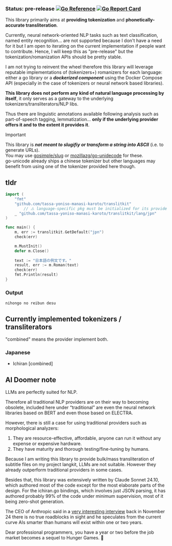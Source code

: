 ### Status: pre-release [![Go Reference](https://pkg.go.dev/badge/github.com/tassa-yoniso-manasi-karoto/translitkit.svg)](https://pkg.go.dev/github.com/tassa-yoniso-manasi-karoto/translitkit) [![Go Report Card](https://goreportcard.com/badge/github.com/tassa-yoniso-manasi-karoto/translitkit)](https://goreportcard.com/report/github.com/tassa-yoniso-manasi-karoto/translitkit)

This library primarily aims at **providing tokenization** and **phonetically-accurate transliteration**.

Currently, neural network-oriented NLP tasks such as text classification, named entity recognition... are not supported because I don't have a need for it but I am open to iterating on the current implementation if people want to contribute. Hence, I will keep this as "pre-release" but the tokenization/romanization APIs should be pretty stable.

I am not trying to reinvent the wheel therefore this library will leverage reputable implementations of (tokenizers+) romanizers for each language: either a go library or a ***dockerized component*** using the Docker Compose API (especially in the case of tokenizers or neural network based libraries).

**This library does not perform any kind of natural language processing by itself**, it only serves as a gateway to the underlying tokenizers/transliterators/NLP libs.

Thus there are linguistic annotations available following analysis such as part-of-speech tagging, lemmatization... **only if the underlying provider offers it and to the extent it provides it**.

> [!IMPORTANT]
> This library is ***not meant to slugifiy or transform a string into ASCII*** (i.e. to generate URLs).<br>
> You may use [gosimple/slug](https://github.com/gosimple/slug) or [mozillazg/go-unidecode](https://github.com/mozillazg/go-unidecode) for these.<br>
> go-unicode already ships a chinese tokenizer but other languages may benefit from using one of the tokenizer provided here though.

## tldr

```go
import (
	"fmt"
	"github.com/tassa-yoniso-manasi-karoto/translitkit"
        // ⚠️ language-specific pkg must be initialized for its providers to be available ⚠️
	_ "github.com/tassa-yoniso-manasi-karoto/translitkit/lang/jpn"
)

func main() {
	m, err := translitkit.GetDefault("jpn")
	check(err)

	m.MustInit()
	defer m.Close()
	
	text := "日本語の例文です。"
	result, err := m.Roman(text)
	check(err)
	fmt.Println(result)
}
```
### Output

```
nihongo no reibun desu
```

<!-- <details>
<summary> 
        
## Advanced usage
</summary>


```go
func main() {
	module, err := translitkit.GetDefault("jpn")
	check(err)
        // To access language specific methods you need to assert the language-specific nature of the module
        m, ok = module.(jpn.Module)
        if !ok {
                panic("failed language-specific module assertion")
        }
	m.MustInit()
	defer m.Close()
	
	text := "日本語の例文です"
	result, err := m.Kana(text)
	check(err)
	fmt.Println("result)
}
```
### Output

```
にほんご の れいぶん です
```
</details> -->


## Currently implemented tokenizers / transliterators
"combined" means the provider implement both.

### Japanese

- Ichiran [combined]

<!--### Thai

 - thai2english.com scraper [combined] *(may be obsoleted in the future)* -->
 
## AI Doomer note
LLMs are perfectly suited for NLP.

Therefore all traditional NLP providers are on their way to becoming obsolete, included here under “traditional” are even the neural network libraries based on BERT and even those based on ELECTRA.

However, there is still a case for using traditional providers such as morphological analyzers:
1) They are resource-effective, affordable, anyone can run it without any expense or expensive hardware.
2) They have maturity and thorough testing/fine-tuning by humans.

Because I am writing this library to provide bulk/mass transliteration of subtitle files on my project langkit, LLMs are not suitable. However they already outperform traditional providers in some cases.


Besides that, this library was extensively written by Claude Sonnet 24.10, which authored most of the code except for the most elaborate parts of the design. For the ichiran.go bindings, which involves just JSON parsing, it has authored probably 99% of the code under minimum supervision, most of it being zero-shot generation.

The CEO of Anthropic said in a [very interesting interview](https://www.youtube.com/watch?v=ugvHCXCOmm4) back in November 24 there is no true roadblocks in sight and he speculates from the current curve AIs smarter than humans will exist within one or two years.

Dear professional programmers, you have a year or two before the job market becomes a sequel to Hunger Games. 🫡

